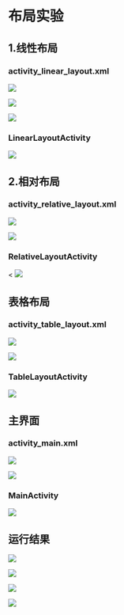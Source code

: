 # 布局实验


## 1.线性布局
### activity\_linear\_layout.xml

![](https://github.com/warmandfull/androidTask/blob/master/LayoutTask/screenshots/1.png)

![](https://github.com/warmandfull/androidTask/blob/master/LayoutTask/screenshots/2.png)

![](https://github.com/warmandfull/androidTask/blob/master/LayoutTask/screenshots/3.png)
### LinearLayoutActivity


![](https://github.com/warmandfull/androidTask/blob/master/LayoutTask/screenshots/4.png)

## 2.相对布局
### activity\_relative\_layout.xml
![](https://github.com/warmandfull/androidTask/blob/master/LayoutTask/screenshots/5.png)

![](https://github.com/warmandfull/androidTask/blob/master/LayoutTask/screenshots/6.png)


### RelativeLayoutActivity
<
![](https://github.com/warmandfull/androidTask/blob/master/LayoutTask/screenshots/7.png)

## 表格布局
### activity\_table\_layout.xml


![](https://github.com/warmandfull/androidTask/blob/master/LayoutTask/screenshots/8.png)

![](https://github.com/warmandfull/androidTask/blob/master/LayoutTask/screenshots/9.png)

### TableLayoutActivity


![](https://github.com/warmandfull/androidTask/blob/master/LayoutTask/screenshots/10.png)



## 主界面
### activity\_main.xml
![](https://github.com/warmandfull/androidTask/blob/master/LayoutTask/screenshots/11.png)

![](https://github.com/warmandfull/androidTask/blob/master/LayoutTask/screenshots/12.png)



### MainActivity
![](https://github.com/warmandfull/androidTask/blob/master/LayoutTask/screenshots/13.png)


## 运行结果
![](https://github.com/warmandfull/androidTask/blob/master/LayoutTask/screenshots/14.png)

![](https://github.com/warmandfull/androidTask/blob/master/LayoutTask/screenshots/15.png)

![](https://github.com/warmandfull/androidTask/blob/master/LayoutTask/screenshots/16.png)

![](https://github.com/warmandfull/androidTask/blob/master/LayoutTask/screenshots/17.png)








